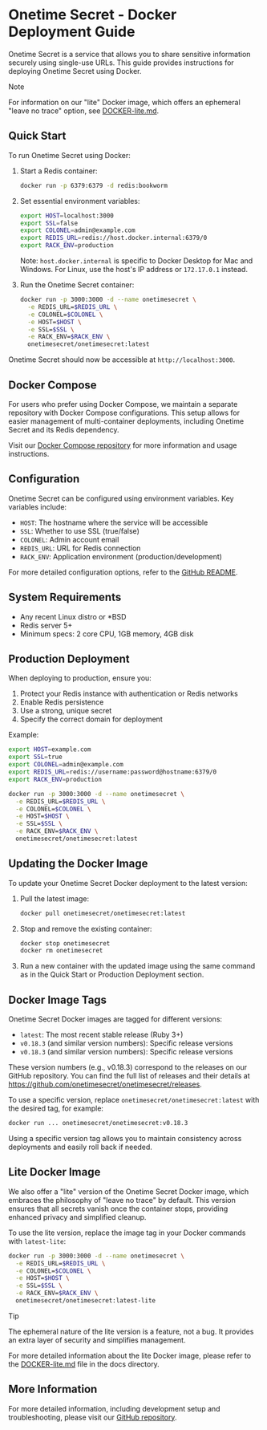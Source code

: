 # Onetime Secret - Docker Deployment Guide

Onetime Secret is a service that allows you to share sensitive information securely using single-use URLs. This guide provides instructions for deploying Onetime Secret using Docker.

> [!NOTE]
> For information on our "lite" Docker image, which offers an ephemeral "leave no trace" option, see [DOCKER-lite.md](DOCKER-lite.md).

## Quick Start

To run Onetime Secret using Docker:

1. Start a Redis container:

   ```bash
   docker run -p 6379:6379 -d redis:bookworm
   ```

2. Set essential environment variables:

   ```bash
   export HOST=localhost:3000
   export SSL=false
   export COLONEL=admin@example.com
   export REDIS_URL=redis://host.docker.internal:6379/0
   export RACK_ENV=production
   ```

   Note: `host.docker.internal` is specific to Docker Desktop for Mac and Windows. For Linux, use the host's IP address or `172.17.0.1` instead.

3. Run the Onetime Secret container:

   ```bash
   docker run -p 3000:3000 -d --name onetimesecret \
     -e REDIS_URL=$REDIS_URL \
     -e COLONEL=$COLONEL \
     -e HOST=$HOST \
     -e SSL=$SSL \
     -e RACK_ENV=$RACK_ENV \
     onetimesecret/onetimesecret:latest
   ```

Onetime Secret should now be accessible at `http://localhost:3000`.

## Docker Compose

For users who prefer using Docker Compose, we maintain a separate repository with Docker Compose configurations. This setup allows for easier management of multi-container deployments, including Onetime Secret and its Redis dependency.

Visit our [Docker Compose repository](https://github.com/onetimesecret/docker-compose/) for more information and usage instructions.

## Configuration

Onetime Secret can be configured using environment variables. Key variables include:

- `HOST`: The hostname where the service will be accessible
- `SSL`: Whether to use SSL (true/false)
- `COLONEL`: Admin account email
- `REDIS_URL`: URL for Redis connection
- `RACK_ENV`: Application environment (production/development)

For more detailed configuration options, refer to the [GitHub README](https://github.com/onetimesecret/onetimesecret#configuration).

## System Requirements

- Any recent Linux distro or *BSD
- Redis server 5+
- Minimum specs: 2 core CPU, 1GB memory, 4GB disk

## Production Deployment

When deploying to production, ensure you:

1. Protect your Redis instance with authentication or Redis networks
2. Enable Redis persistence
3. Use a strong, unique secret
4. Specify the correct domain for deployment

Example:

```bash
export HOST=example.com
export SSL=true
export COLONEL=admin@example.com
export REDIS_URL=redis://username:password@hostname:6379/0
export RACK_ENV=production

docker run -p 3000:3000 -d --name onetimesecret \
  -e REDIS_URL=$REDIS_URL \
  -e COLONEL=$COLONEL \
  -e HOST=$HOST \
  -e SSL=$SSL \
  -e RACK_ENV=$RACK_ENV \
  onetimesecret/onetimesecret:latest
```

## Updating the Docker Image

To update your Onetime Secret Docker deployment to the latest version:

1. Pull the latest image:

   ```bash
   docker pull onetimesecret/onetimesecret:latest
   ```

2. Stop and remove the existing container:

   ```bash
   docker stop onetimesecret
   docker rm onetimesecret
   ```

3. Run a new container with the updated image using the same command as in the Quick Start or Production Deployment section.

## Docker Image Tags

Onetime Secret Docker images are tagged for different versions:

- `latest`: The most recent stable release (Ruby 3+)
- `v0.18.3` (and similar version numbers): Specific release versions
- `v0.18.3` (and similar version numbers): Specific release versions

These version numbers (e.g., v0.18.3) correspond to the releases on our GitHub repository. You can find the full list of releases and their details at <https://github.com/onetimesecret/onetimesecret/releases>.

To use a specific version, replace `onetimesecret/onetimesecret:latest` with the desired tag, for example:

```bash
docker run ... onetimesecret/onetimesecret:v0.18.3
```

Using a specific version tag allows you to maintain consistency across deployments and easily roll back if needed.

## Lite Docker Image

We also offer a "lite" version of the Onetime Secret Docker image, which embraces the philosophy of "leave no trace" by default. This version ensures that all secrets vanish once the container stops, providing enhanced privacy and simplified cleanup.

To use the lite version, replace the image tag in your Docker commands with `latest-lite`:

```bash
docker run -p 3000:3000 -d --name onetimesecret \
  -e REDIS_URL=$REDIS_URL \
  -e COLONEL=$COLONEL \
  -e HOST=$HOST \
  -e SSL=$SSL \
  -e RACK_ENV=$RACK_ENV \
  onetimesecret/onetimesecret:latest-lite
```

> [!TIP]
> The ephemeral nature of the lite version is a feature, not a bug. It provides an extra layer of security and simplifies management.

For more detailed information about the lite Docker image, please refer to the [DOCKER-lite.md](DOCKER-lite.md) file in the docs directory.

## More Information

For more detailed information, including development setup and troubleshooting, please visit our [GitHub repository](https://github.com/onetimesecret/onetimesecret).
